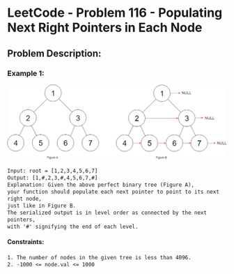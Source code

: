 # LeetCode - Problem 116 - Populating Next Right Pointers in Each Node

## Problem Description:

### Example 1:

![Example 1](example_1.png)

```
Input: root = [1,2,3,4,5,6,7]
Output: [1,#,2,3,#,4,5,6,7,#]
Explanation: Given the above perfect binary tree (Figure A), 
your function should populate each next pointer to point to its next right node, 
just like in Figure B. 
The serialized output is in level order as connected by the next pointers, 
with '#' signifying the end of each level.
```

#### Constraints:

    1. The number of nodes in the given tree is less than 4096.
    2. -1000 <= node.val <= 1000